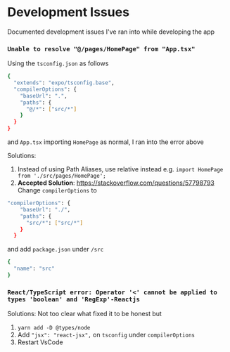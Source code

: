 # Development Issues
Documented development issues I've ran into while developing the app

### `Unable to resolve "@/pages/HomePage" from "App.tsx"`
Using the `tsconfig.json` as follows
```bash
{
  "extends": "expo/tsconfig.base",
  "compilerOptions": {
    "baseUrl": ".",
    "paths": {
      "@/*": ["src/*"]
    }
  }
}
```
and `App.tsx` importing `HomePage` as normal, I ran into the error above

Solutions: 
1. Instead of using Path Aliases, use relative instead 
e.g. `import HomePage from './src/pages/HomePage';`
2. **Accepted Solution**: https://stackoverflow.com/questions/57798793
Change `compilerOptions` to 
```bash
"compilerOptions": {
    "baseUrl": "./",
    "paths": {
      "src/*": ["src/*"]
    }
  }
```
and add `package.json` under `/src`
```bash
{
  "name": "src"
}
```

### `React/TypeScript error: Operator '<' cannot be applied to types 'boolean' and 'RegExp'-Reactjs`
Solutions: Not too clear what fixed it to be honest but
1. `yarn add -D @types/node`
2. Add `"jsx": "react-jsx",` on `tsconfig` under `compilerOptions`
3. Restart VsCode
